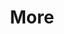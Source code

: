 ---
layout: page
title: More
nav: true
nav_order: 4
dropdown: true
children: 
    - title: Repositories
      permalink: /repositories/
    - title: Teaching
      permalink: /teaching/
    - title: CV
      permalink: /assets/pdf/CV.pdf
---